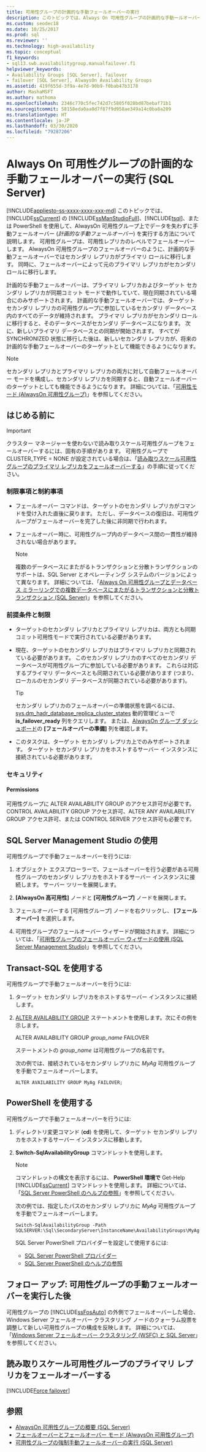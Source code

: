 ```yaml
---
title: 可用性グループの計画的な手動フェールオーバーの実行
description: このトピックでは、Always On 可用性グループの計画的な手動ールオーバーを実行する方法について説明します。
ms.custom: seodec18
ms.date: 10/25/2017
ms.prod: sql
ms.reviewer: ''
ms.technology: high-availability
ms.topic: conceptual
f1_keywords:
- sql13.swb.availabilitygroup.manualfailover.f1
helpviewer_keywords:
- Availability Groups [SQL Server], failover
- failover [SQL Server], AlwaysOn Availability Groups
ms.assetid: 419f655d-3f9a-4e7d-90b9-f0bab47b3178
author: MashaMSFT
ms.author: mathoma
ms.openlocfilehash: 2346c770c5fec742d7c5805f028bd87bebaf71b1
ms.sourcegitcommit: 58158eda0aa0d7f87f9d958ae349a14c0ba8a209
ms.translationtype: HT
ms.contentlocale: ja-JP
ms.lasthandoff: 03/30/2020
ms.locfileid: "79287206"
---
```

# <a name="perform-a-planned-manual-failover-of-an-always-on-availability-group-sql-server"></a>Always On 可用性グループの計画的な手動フェールオーバーの実行 (SQL Server)
[!INCLUDE[appliesto-ss-xxxx-xxxx-xxx-md](../../../includes/appliesto-ss-xxxx-xxxx-xxx-md.md)]
このトピックでは、[!INCLUDE[ssCurrent](../../../includes/sscurrent-md.md)] の [!INCLUDE[ssManStudioFull](../../../includes/ssmanstudiofull-md.md)]、[!INCLUDE[tsql](../../../includes/tsql-md.md)]、または PowerShell を使用して、AlwaysOn 可用性グループ上でデータを失わずに手動フェールオーバー (*計画的な手動フェールオーバー*) を実行する方法について説明します。 可用性グループは、可用性レプリカのレベルでフェールオーバーします。 AlwaysOn 可用性グループのフェールオーバーのように、計画的な手動フェールオーバーではセカンダリ レプリカがプライマリ ロールに移行します。 同時に、フェールオーバーによって元のプライマリ レプリカがセカンダリ ロールに移行します。  
  
計画的な手動フェールオーバーは、プライマリ レプリカおよびターゲット セカンダリ レプリカが同期コミット モードで動作していて、現在同期されている場合にのみサポートされます。 計画的な手動フェールオーバーでは、ターゲット セカンダリ レプリカの可用性グループに参加しているセカンダリ データベース内のすべてのデータが維持されます。 プライマリ レプリカがセカンダリ ロールに移行すると、そのデータベースがセカンダリ データベースになります。 次に、新しいプライマリ データベースとの同期が開始されます。 すべてが SYNCHRONIZED 状態に移行した後は、新しいセカンダリ レプリカが、将来の計画的な手動フェールオーバーのターゲットとして機能できるようになります。  
  
> [!NOTE]  
>  セカンダリ レプリカとプライマリ レプリカの両方に対して自動フェールオーバー モードを構成し、セカンダリ レプリカを同期すると、自動フェールオーバーのターゲットとしても機能できるようになります。 詳細については、「[可用性モード &#40;AlwaysOn 可用性グループ&#41;](../../../database-engine/availability-groups/windows/availability-modes-always-on-availability-groups.md)」を参照してください。  
   
##  <a name="before-you-begin"></a><a name="BeforeYouBegin"></a> はじめる前に 

>[!IMPORTANT]
>クラスター マネージャーを使わないで読み取りスケール可用性グループをフェールオーバーするには、固有の手順があります。 可用性グループで CLUSTER_TYPE = NONE が設定されている場合は、「[読み取りスケール可用性グループのプライマリ レプリカをフェールオーバーする](#fail-over-the-primary-replica-on-a-read-scale-availability-group)」の手順に従ってください。

###  <a name="limitations-and-restrictions"></a><a name="Restrictions"></a> 制限事項と制約事項 
  
- フェールオーバー コマンドは、ターゲットのセカンダリ レプリカがコマンドを受け入れた直後に戻ります。 ただし、データベースの復旧は、可用性グループがフェールオーバーを完了した後に非同期で行われます。 
- フェールオーバー時に、可用性グループ内のデータベース間の一貫性が維持されない場合があります。 
  
    > [!NOTE] 
    >  複数のデータベースにまたがるトランザクションと分散トランザクションのサポートは、SQL Server とオペレーティング システムのバージョンによって異なります。 詳細については、「[Always On 可用性グループとデータベース ミラーリングでの複数データベースにまたがるトランザクションと分散トランザクション &#40;SQL Server&#41;](../../../database-engine/availability-groups/windows/transactions-always-on-availability-and-database-mirroring.md)」を参照してください。 
  
###  <a name="prerequisites-and-restrictions"></a><a name="Prerequisites"></a> 前提条件と制限 
  
-   ターゲットのセカンダリ レプリカとプライマリ レプリカは、両方とも同期コミット可用性モードで実行されている必要があります。 
-   現在、ターゲットのセカンダリ レプリカはプライマリ レプリカと同期されている必要があります。 このセカンダリ レプリカのすべてのセカンダリ データベースが可用性グループに参加している必要があります。 これらは対応するプライマリ データベースとも同期されている必要があります (つまり、ローカルのセカンダリ データベースが同期されている必要があります)。 
  
    > [!TIP] 
    >  セカンダリ レプリカのフェールオーバーの準備状態を調べるには、[sys.dm_hadr_database_replica_cluster_states](../../../relational-databases/system-dynamic-management-views/sys-dm-hadr-database-replica-cluster-states-transact-sql.md) 動的管理ビューで **is_failover_ready** 列をクエリします。 または、[AlwaysOn グループ ダッシュボード](../../../database-engine/availability-groups/windows/use-the-always-on-dashboard-sql-server-management-studio.md)の **[フェールオーバーの準備]** 列を確認します。 
-   このタスクは、ターゲット セカンダリ レプリカ上でのみサポートされます。 ターゲット セカンダリ レプリカをホストするサーバー インスタンスに接続されている必要があります。 
  
###  <a name="security"></a><a name="Security"></a> セキュリティ 
  
####  <a name="permissions"></a><a name="Permissions"></a> Permissions 
 可用性グループに ALTER AVAILABILITY GROUP のアクセス許可が必要です。 CONTROL AVAILABILITY GROUP アクセス許可、ALTER ANY AVAILABILITY GROUP アクセス許可、または CONTROL SERVER アクセス許可も必要です。 
  
##  <a name="use-sql-server-management-studio"></a><a name="SSMSProcedure"></a> SQL Server Management Studio の使用 
 可用性グループで手動フェールオーバーを行うには: 
  
1. オブジェクト エクスプローラーで、フェールオーバーを行う必要がある可用性グループのセカンダリ レプリカをホストするサーバー インスタンスに接続します。 サーバー ツリーを展開します。 
  
2. **[AlwaysOn 高可用性]** ノードと **[可用性グループ]** ノードを展開します。 
  
3. フェールオーバーする [可用性グループ] ノードを右クリックし、 **[フェールオーバー]** を選択します。 
  
4. 可用性グループのフェールオーバー ウィザードが開始されます。 詳細については、「[可用性グループのフェールオーバー ウィザードの使用 &#40;SQL Server Management Studio&#41;](../../../database-engine/availability-groups/windows/use-the-fail-over-availability-group-wizard-sql-server-management-studio.md)」を参照してください。 
  
##  <a name="use-transact-sql"></a><a name="TsqlProcedure"></a> Transact-SQL を使用する 
 可用性グループで手動フェールオーバーを行うには: 
  
1. ターゲット セカンダリ レプリカをホストするサーバー インスタンスに接続します。 
  
2. [ALTER AVAILABILITY GROUP](../../../t-sql/statements/alter-availability-group-transact-sql.md) ステートメントを使用します。次にその例を示します。 
  
     ALTER AVAILABILITY GROUP *group_name* FAILOVER 
  
     ステートメントの *group_name* は可用性グループの名前です。 
  
     次の例では、接続されているセカンダリ レプリカに *MyAg* 可用性グループを手動でフェールオーバーします。 
  
    ```  
    ALTER AVAILABILITY GROUP MyAg FAILOVER;  
    ```  
  
##  <a name="use-powershell"></a><a name="PowerShellProcedure"></a> PowerShell を使用する 
 可用性グループで手動フェールオーバーを行うには: 
  
1. ディレクトリ変更コマンド (**cd**) を使用して、ターゲット セカンダリ レプリカをホストするサーバー インスタンスに移動します。 
  
2. **Switch-SqlAvailabilityGroup** コマンドレットを使用します。 
  
    > [!NOTE] 
    >  コマンドレットの構文を表示するには、 **PowerShell 環境で** Get-Help [!INCLUDE[ssCurrent](../../../includes/sscurrent-md.md)] コマンドレットを使用します。 詳細については、「[SQL Server PowerShell のヘルプの参照](../../../relational-databases/scripting/get-help-sql-server-powershell.md)」を参照してください。 
  
     次の例では、指定したパスのセカンダリ レプリカに *MyAg* 可用性グループを手動でフェールオーバーします。 
  
    ```  
    Switch-SqlAvailabilityGroup -Path SQLSERVER:\Sql\SecondaryServer\InstanceName\AvailabilityGroups\MyAg  
    ```  
  
    SQL Server PowerShell プロバイダーを設定して使用するには: 
  
    -   [SQL Server PowerShell プロバイダー](../../../relational-databases/scripting/sql-server-powershell-provider.md) 
    -   [SQL Server PowerShell のヘルプの参照](../../../relational-databases/scripting/get-help-sql-server-powershell.md) 

##  <a name="follow-up-after-you-manually-fail-over-an-availability-group"></a><a name="FollowUp"></a> フォロー アップ: 可用性グループの手動フェールオーバーを実行した後 
 可用性グループの [!INCLUDE[ssFosAuto](../../../includes/ssfosauto-md.md)] の外側でフェールオーバーした場合、Windows Server フェールオーバー クラスタリング ノードのクォーラム投票を調整して新しい可用性グループの構成を反映します。 詳細については、「[Windows Server フェールオーバー クラスタリング &#40;WSFC&#41; と SQL Server](../../../sql-server/failover-clusters/windows/windows-server-failover-clustering-wsfc-with-sql-server.md)」を参照してください。 

<a name = "ReadScaleOutOnly"><a/>

## <a name="fail-over-the-primary-replica-on-a-read-scale-availability-group"></a>読み取りスケール可用性グループのプライマリ レプリカをフェールオーバーする

[!INCLUDE[Force failover](../../../includes/ss-force-failover-read-scale-out.md)]

## <a name="see-also"></a>参照 

 * [AlwaysOn 可用性グループの概要 &#40;SQL Server&#41;](../../../database-engine/availability-groups/windows/overview-of-always-on-availability-groups-sql-server.md) 
 * [フェールオーバーとフェールオーバー モード &#40;AlwaysOn 可用性グループ&#41;](../../../database-engine/availability-groups/windows/failover-and-failover-modes-always-on-availability-groups.md) 
 * [可用性グループの強制手動フェールオーバーの実行 &#40;SQL Server&#41;](../../../database-engine/availability-groups/windows/perform-a-forced-manual-failover-of-an-availability-group-sql-server.md) 
  
  
